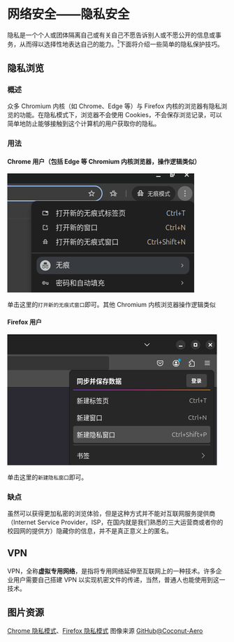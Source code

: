# 网络安全——隐私安全

隐私是一个个人或团体隔离自己或有关自己不愿告诉别人或不愿公开的信息或事务，从而得以选择性地表达自己的能力。[<sup>1</sup>](https://zh.wikipedia.org/zh-hans/%E9%9A%90%E7%A7%81)下面将介绍一些简单的隐私保护技巧。

## 隐私浏览

### 概述

众多 Chromium 内核（如 Chrome、Edge 等）与 Firefox 内核的浏览器有隐私浏览的功能。在隐私模式下，浏览器不会使用 Cookies，不会保存浏览记录，可以简单地防止能够接触到这个计算机的用户获取你的隐私。

### 用法

#### Chrome 用户（包括 Edge 等 Chromium 内核浏览器，操作逻辑类似）

![Chrome 隐私模式](./resources/img1.png)

单击这里的`打开新的无痕式窗口`即可。其他 Chromium 内核浏览器操作逻辑类似

#### Firefox 用户

![Firefox 隐私模式](./resources/img2.png)

单击这里的`新建隐私窗口`即可。

### 缺点

虽然可以获得更加私密的浏览体验，但是这种方式并不能对互联网服务提供商（Internet Service Provider，ISP，在国内就是我们熟悉的三大运营商或者你的校园网的提供方）隐藏你的信息，并不是真正意义上的匿名。

## VPN

VPN，全称**虚拟专用网络**，是指将专用网络延伸至互联网上的一种技术。许多企业用户需要自己搭建 VPN 以实现机密文件的传递，当然，普通人也能使用到这一技术。

## 图片资源

[Chrome 隐私模式](./resources/img1.png)、[Firefox 隐私模式](./resources/img2.png) 图像来源 [GitHub@Coconut-Aero](https://github.com/Coconut-Aero)
